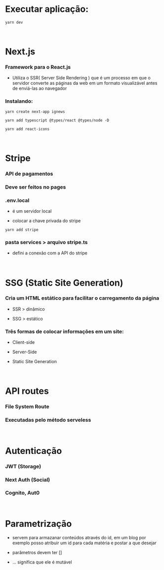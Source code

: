 # Executar aplicação:

`yarn dev`

<br>

# Next.js

### Framework para o React.js

- Utiliza o SSR( Server Side Rendering ) que é um processo em que o servidor converte as páginas da web em um formato visualizável antes de enviá-las ao navegador

### Instalando:

`yarn create next-app ignews`

`yarn add typescript @types/react @types/node -D`

`yarn add react-icons`

<br>

# Stripe

### API de pagamentos

### Deve ser feitos no pages

### .env.local

- é um servidor local

- colocar a chave privada do stripe

`yarn add stripe`

### pasta services > arquivo stripe.ts

- defini a conexão com a API do stripe

<br>

# SSG (Static Site Generation)

### Cria um HTML estático para facilitar o carregamento da página

- SSR > dinâmico

- SSG > estático

### Três formas de colocar informações em um site:

- Client-side

- Server-Side

- Static Site Generation

<br>

# API routes

### File System Route

### Executadas pelo método serveless

<br>

# Autenticação

### JWT (Storage)

### Next Auth (Social)

### Cognito, Aut0

<br>

# Parametrização

- servem para armazanar conteúdos através do id, em um blog por exemplo posso atribuir um id para cada matéria e postar a que desejar

- parâmetros devem ter []

- ... significa que ele é mutável